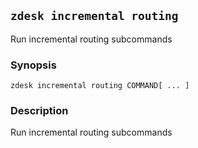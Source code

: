## `zdesk incremental routing`

Run incremental routing subcommands

### Synopsis

    zdesk incremental routing COMMAND[ ... ]

### Description

Run incremental routing subcommands

